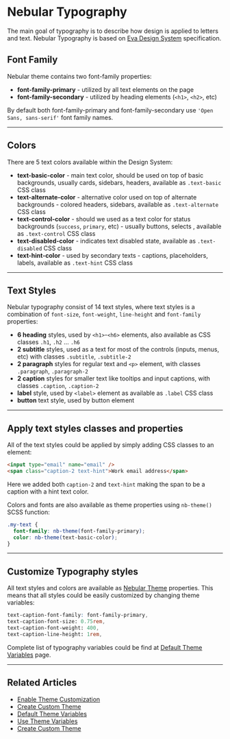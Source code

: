 # Nebular Typography

The main goal of typography is to describe how design is applied to letters and text. Nebular Typography is based on [Eva Design System](https://eva.design?utm_campaign=eva_design%20-%20home%20-%20nebular%20intro&utm_source=nebular&utm_medium=referral&utm_content=nebular_typography) specification.

## Font Family

Nebular theme contains two font-family properties:

- **font-family-primary** - utilized by all text elements on the page
- **font-family-secondary** - utilized by heading elements (`<h1>`, `<h2>`, etc)

By default both font-family-primary and font-family-secondary use `'Open Sans, sans-serif'` font family names.
<hr>

## Colors

There are 5 text colors available within the Design System: 

- **text-basic-color** - main text color, should be used on top of basic backgrounds, usually cards, sidebars, headers, available as `.text-basic` CSS class
- **text-alternate-color** - alternative color used on top of alternate backgrounds - colored headers, sidebars, available as `.text-alternate` CSS class
- **text-control-color** - should we used as a text color for status backgrounds (`success`, `primary`, etc) - usually buttons, selects , available as `.text-control` CSS class
- **text-disabled-color** - indicates text disabled state, available as `.text-disabled` CSS class
- **text-hint-color** - used by secondary texts - captions, placeholders, labels, available as `.text-hint` CSS class
<hr>

## Text Styles

Nebular typography consist of 14 text styles, where text styles is a combination of `font-size`, `font-weight`, `line-height` and `font-family` properties:

- **6 heading** styles, used by `<h1>`-`<h6>` elements, also available as CSS classes `.h1`, `.h2` ... `.h6`
- **2 subtitle** styles, used as a text for most of the controls (inputs, menus, etc) with classes `.subtitle`, `.subtitle-2`
- **2 paragraph** styles for regular text and `<p>` element, with classes `.paragraph`, `.paragraph-2`
- **2 caption** styles for smaller text like tooltips and input captions, with classes `.caption`, `.caption-2`
- **label** style, used by `<label>` element as available as `.label` CSS class
- **button** text style, used by button element
<hr>

## Apply text styles classes and properties

All of the text styles could be applied by simply adding CSS classes to an element:

```html
<input type="email" name="email" />
<span class="caption-2 text-hint">Work email address</span>
```
Here we added both `caption-2` and `text-hint` making the span to be a caption with a hint text color.

Colors and fonts are also available as theme properties using `nb-theme()` SCSS function:
```scss
.my-text {
  font-family: nb-theme(font-family-primary);
  color: nb-theme(text-basic-color);
}
```
<hr>

## Customize Typography styles

All text styles and colors are available as [Nebular Theme](docs/design-system/design-system-theme) properties. 
This means that all styles could be easily customized by changing theme variables:

```scss
text-caption-font-family: font-family-primary,
text-caption-font-size: 0.75rem,
text-caption-font-weight: 400,
text-caption-line-height: 1rem,
```

Complete list of typography variables could be find at [Default Theme Variables](docs/design-system/default-theme) page. 
<hr>

## Related Articles

- [Enable Theme Customization](docs/design-system/enable-customizable-theme)
- [Create Custom Theme](docs/design-system/create-custom-theme)
- [Default Theme Variables](docs/design-system/default-theme)
- [Use Theme Variables](docs/design-system/use-theme-variables)
- [Create Custom Theme](docs/design-system/create-custom-theme)

